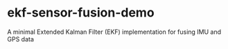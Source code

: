 # ekf-sensor-fusion-demo
A minimal Extended Kalman Filter (EKF) implementation for fusing IMU and GPS data
